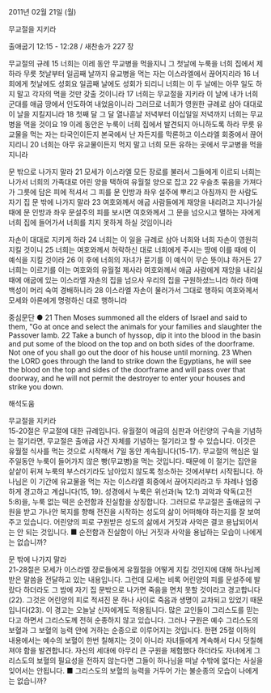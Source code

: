2011년 02월 21일 (월)

무교절을 지키라



출애굽기 12:15 - 12:28 / 새찬송가 227 장


무교절의 규례
15 너희는 이레 동안 무교병을 먹을지니 그 첫날에 누룩을 너희 집에서 제하라 무릇 첫날부터 일곱째 날까지 유교병을 먹는 자는 이스라엘에서 끊어지리라 16 너희에게 첫날에도 성회요 일곱째 날에도 성회가 되리니 너희는 이 두 날에는 아무 일도 하지 말고 각자의 먹을 것만 갖출 것이니라 17 너희는 무교절을 지키라 이 날에 내가 너희 군대를 애굽 땅에서 인도하여 내었음이니라 그러므로 너희가 영원한 규례로 삼아 대대로 이 날을 지킬지니라 18 첫째 달 그 달 열나흗날 저녁부터 이십일일 저녁까지 너희는 무교병을 먹을 것이요 19 이레 동안은 누룩이 너희 집에서 발견되지 아니하도록 하라 무릇 유교물을 먹는 자는 타국인이든지 본국에서 난 자든지를 막론하고 이스라엘 회중에서 끊어지리니 20 너희는 아무 유교물이든지 먹지 말고 너희 모든 유하는 곳에서 무교병을 먹을지니라  

문 밖으로 나가지 말라
21 모세가 이스라엘 모든 장로를 불러서 그들에게 이르되 너희는 나가서 너희의 가족대로 어린 양을 택하여 유월절 양으로 잡고 22 우슬초 묶음을 가져다가 그릇에 담은 피에 적셔서 그 피를 문 인방과 좌우 설주에 뿌리고 아침까지 한 사람도 자기 집 문 밖에 나가지 말라 23 여호와께서 애굽 사람들에게 재앙을 내리려고 지나가실 때에 문 인방과 좌우 문설주의 피를 보시면 여호와께서 그 문을 넘으시고 멸하는 자에게 너희 집에 들어가서 너희를 치지 못하게 하실 것임이니라  

자손이 대대로 지키게 하라
24 너희는 이 일을 규례로 삼아 너희와 너희 자손이 영원히 지킬 것이니 25 너희는 여호와께서 허락하신 대로 너희에게 주시는 땅에 이를 때에 이 예식을 지킬 것이라 26 이 후에 너희의 자녀가 묻기를 이 예식이 무슨 뜻이냐 하거든 27 너희는 이르기를 이는 여호와의 유월절 제사라 여호와께서 애굽 사람에게 재앙을 내리실 때에 애굽에 있는 이스라엘 자손의 집을 넘으사 우리의 집을 구원하셨느니라 하라 하매 백성이 머리 숙여 경배하니라 28 이스라엘 자손이 물러가서 그대로 행하되 여호와께서 모세와 아론에게 명령하신 대로 행하니라  

중심문단 ● 21 Then Moses summoned all the elders of Israel and said to them, "Go at once and select the animals for your families and slaughter the Passover lamb. 22 Take a bunch of hyssop, dip it into the blood in the basin and put some of the blood on the top and on both sides of the doorframe. Not one of you shall go out the door of his house until morning. 23 When the LORD goes through the land to strike down the Egyptians, he will see the blood on the top and sides of the doorframe and will pass over that doorway, and he will not permit the destroyer to enter your houses and strike you down.

해석도움





무교절을 지키라  
15-20절은 무교절에 대한 규례입니다. 유월절이 애굽의 심판과 어린양의 구속을 기념하는 절기라면, 무교절은 출애굽 사건 자체를 기념하는 절기라고 할 수 있습니다. 이것은 유월절 식사를 먹는 것으로 시작해서 7일 동안 계속됩니다(15-17). 무교절의 핵심은 일주일동안 누룩이 들어가지 않은 빵(무교병)을 먹는 것입니다. 때문에 이 절기는 집안을 샅샅이 뒤져 누룩의 부스러기라도 남아있지 않도록 청소하는 것에서부터 시작됩니다. 하나님은 이 기간에 유교물을 먹는 자는 이스라엘 회중에서 끊어지리라고 두 차례나 엄중하게 경고하고 계십니다(15, 19). 성경에서 누룩은 위선과(눅 12:1) 괴악과 악독(고전 5:8)을, 누룩 없는 떡은 순전함과 진실함을 상징합니다. 그러므로 무교절은 출애굽의 구원을 받고 가나안 복지를 향해 전진을 시작하는 성도의 삶이 어떠해야 하는지를 잘 보여주고 있습니다. 어린양의 피로 구원받은 성도의 삶에서 거짓과 사악은 결코 용납되어서는 안 되는 것입니다.
■ 순전함과 진실함이 아닌 거짓과 사악을 용납하는 모습이 나에게는 없습니까?

문 밖에 나가지 말라  
21-28절은 모세가 이스라엘 장로들에게 유월절을 어떻게 지킬 것인지에 대해 하나님께 받은 말씀을 전달하고 있는 내용입니다. 그런데 모세는 비록 어린양의 피를 문설주에 발랐다 하더라도 그 밤에 자기 집 문밖으로 나가면 죽음을 면치 못할 것이라고 경고합니다(22). 그것은 어린양의 피로 적셔진 문 하나 사이로 죽음과 생명이 교차되고 있었기 때문입니다(23). 이 경고는 오늘날 신자에게도 적용됩니다. 많은 교인들이 그리스도를 믿는다고 하면서 그리스도께 전혀 순종하지 않고 있습니다. 그러나 구원은 예수 그리스도의 보혈과 그 보혈의 능력 안에 거하는 순종으로 이루어지는 것입니다. 한편 25절 이하의 내용에서는 예수의 보혈이 한번 칠해지는 것이 아니라 자녀들에게 계속해서 다시 덧칠해져야 함을 발견합니다. 자신의 세대에 아무리 큰 구원을 체험했다 하더라도 자녀에게 그리스도의 보혈의 필요성을 전하지 않는다면 그들이 하나님을 떠날 수밖에 없다는 사실을 잊어서는 안됩니다.
■ 그리스도의 보혈의 능력을 거두어 가는 불순종의 모습이 나에게는 없습니까?